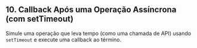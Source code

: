 ## 10. Callback Após uma Operação Assíncrona (com setTimeout)
Simule uma operação que leva tempo (como uma chamada de API) usando `setTimeout` e execute uma callback ao término.
